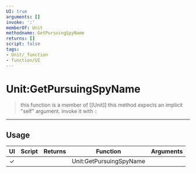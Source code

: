 ```yaml
---
UI: true
arguments: []
invoke: ':'
memberOf: Unit
methodname: GetPursuingSpyName
returns: []
script: false
tags:
- Unit/_function
- function/UI
---
```

# Unit:GetPursuingSpyName
> this function is a member of [[Unit]]
> this method expects an implicit "self" argument. invoke it with `:`
-----
## Usage
|  UI | Script | Returns | Function | Arguments |
|:---:|:------:|-------:|:--------:|:---------|
|✓| ||Unit:GetPursuingSpyName||

